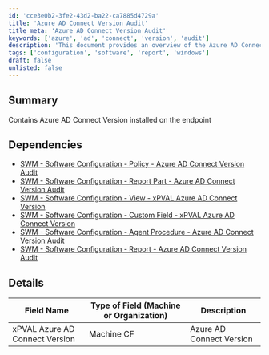```yaml
---
id: 'cce3e0b2-3fe2-43d2-ba22-ca7885d4729a'
title: 'Azure AD Connect Version Audit'
title_meta: 'Azure AD Connect Version Audit'
keywords: ['azure', 'ad', 'connect', 'version', 'audit']
description: 'This document provides an overview of the Azure AD Connect version installed on endpoints, detailing its dependencies and field descriptions for effective auditing and management.'
tags: ['configuration', 'software', 'report', 'windows']
draft: false
unlisted: false
---
```

## Summary

Contains Azure AD Connect Version installed on the endpoint

## Dependencies

- [SWM - Software Configuration - Policy - Azure AD Connect Version Audit](https://proval.itglue.com/DOC-5078775-9853853) 
- [SWM - Software Configuration - Report Part - Azure AD Connect Version Audit](https://proval.itglue.com/DOC-5078775-9853854) 
- [SWM - Software Configuration - View - xPVAL Azure AD Connect Version](https://proval.itglue.com/DOC-5078775-9853845) 
- [SWM - Software Configuration - Custom Field - xPVAL Azure AD Connect Version](https://proval.itglue.com/DOC-5078775-9853852) 
- [SWM - Software Configuration - Agent Procedure - Azure AD Connect Version Audit](https://proval.itglue.com/DOC-5078775-9853848) 
- [SWM - Software Configuration - Report - Azure AD Connect Version Audit](https://proval.itglue.com/5078775/docs/9853843)

## Details

| Field Name                          | Type of Field (Machine or Organization) | Description              |
|-------------------------------------|-----------------------------------------|--------------------------|
| xPVAL Azure AD Connect Version      | Machine CF                             | Azure AD Connect Version  |







